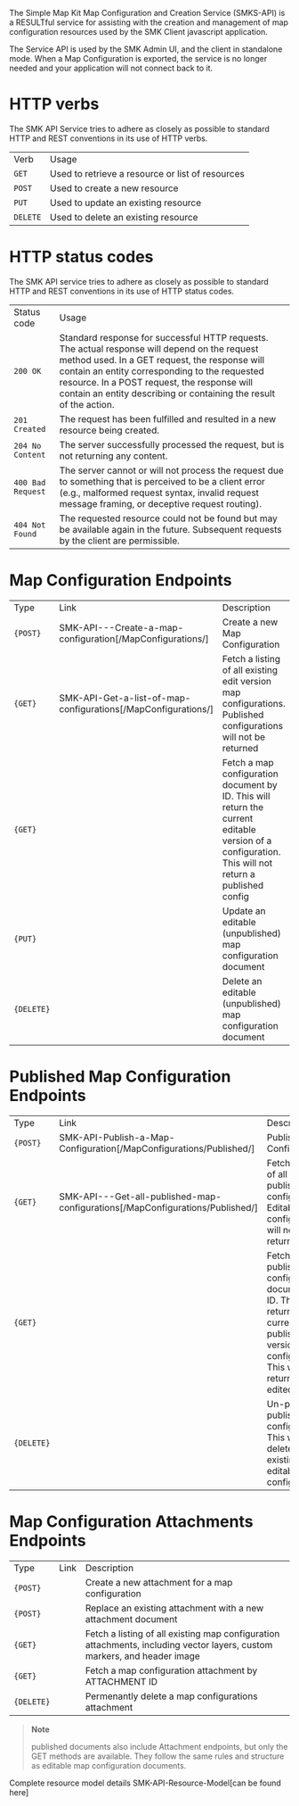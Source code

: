 The Simple Map Kit Map Configuration and Creation Service (SMKS-API) is
a RESULTful service for assisting with the creation and management of
map configuration resources used by the SMK Client javascript
application.

The Service API is used by the SMK Admin UI, and the client in
standalone mode. When a Map Configuration is exported, the service is no
longer needed and your application will not connect back to it.

# HTTP verbs

The SMK API Service tries to adhere as closely as possible to standard
HTTP and REST conventions in its use of HTTP verbs.

|          |                                                  |
| -------- | ------------------------------------------------ |
| Verb     | Usage                                            |
| `GET`    | Used to retrieve a resource or list of resources |
| `POST`   | Used to create a new resource                    |
| `PUT`    | Used to update an existing resource              |
| `DELETE` | Used to delete an existing resource              |

# HTTP status codes

The SMK API service tries to adhere as closely as possible to standard
HTTP and REST conventions in its use of HTTP status
codes.

|                   |                                                                                                                                                                                                                                                                                                                      |
| ----------------- | -------------------------------------------------------------------------------------------------------------------------------------------------------------------------------------------------------------------------------------------------------------------------------------------------------------------- |
| Status code       | Usage                                                                                                                                                                                                                                                                                                                |
| `200 OK`          | Standard response for successful HTTP requests. The actual response will depend on the request method used. In a GET request, the response will contain an entity corresponding to the requested resource. In a POST request, the response will contain an entity describing or containing the result of the action. |
| `201 Created`     | The request has been fulfilled and resulted in a new resource being created.                                                                                                                                                                                                                                         |
| `204 No Content`  | The server successfully processed the request, but is not returning any content.                                                                                                                                                                                                                                     |
| `400 Bad Request` | The server cannot or will not process the request due to something that is perceived to be a client error (e.g., malformed request syntax, invalid request message framing, or deceptive request routing).                                                                                                           |
| `404 Not Found`   | The requested resource could not be found but may be available again in the future. Subsequent requests by the client are permissible.                                                                                                                                                                               |

# Map Configuration Endpoints

|            |                                                                 |                                                                                                                                                     |
| ---------- | --------------------------------------------------------------- | --------------------------------------------------------------------------------------------------------------------------------------------------- |
| Type       | Link                                                            | Description                                                                                                                                         |
| `{POST}`   | SMK-API---Create-a-map-configuration\[/MapConfigurations/\]     | Create a new Map Configuration                                                                                                                      |
| `{GET}`    | SMK-API-Get-a-list-of-map-configurations\[/MapConfigurations/\] | Fetch a listing of all existing edit version map configurations. Published configurations will not be returned                                      |
| `{GET}`    |                                                                 | Fetch a map configuration document by ID. This will return the current editable version of a configuration. This will not return a published config |
| `{PUT}`    |                                                                 | Update an editable (unpublished) map configuration document                                                                                         |
| `{DELETE}` |                                                                 | Delete an editable (unpublished) map configuration document                                                                                         |

# Published Map Configuration Endpoints

|            |                                                                                 |                                                                                                                                                              |
| ---------- | ------------------------------------------------------------------------------- | ------------------------------------------------------------------------------------------------------------------------------------------------------------ |
| Type       | Link                                                                            | Description                                                                                                                                                  |
| `{POST}`   | SMK-API-Publish-a-Map-Configuration\[/MapConfigurations/Published/\]            | Publish a Map Configuration                                                                                                                                  |
| `{GET}`    | SMK-API---Get-all-published-map-configurations\[/MapConfigurations/Published/\] | Fetch a listing of all existing published map configurations. Editable configurations will not be returned                                                   |
| `{GET}`    |                                                                                 | Fetch a published map configuration document by ID. This will return the current published version of a configuration. This will not return an edited config |
| `{DELETE}` |                                                                                 | Un-publish a published map configuration. This will not delete the existing editable configuration                                                           |

# Map Configuration Attachments Endpoints

|            |      |                                                                                                                          |
| ---------- | ---- | ------------------------------------------------------------------------------------------------------------------------ |
| Type       | Link | Description                                                                                                              |
| `{POST}`   |      | Create a new attachment for a map configuration                                                                          |
| `{POST}`   |      | Replace an existing attachment with a new attachment document                                                            |
| `{GET}`    |      | Fetch a listing of all existing map configuration attachments, including vector layers, custom markers, and header image |
| `{GET}`    |      | Fetch a map configuration attachment by ATTACHMENT ID                                                                    |
| `{DELETE}` |      | Permenantly delete a map configurations attachment                                                                       |

> **Note**
> 
> published documents also include Attachment endpoints, but only the
> GET methods are available. They follow the same rules and structure as
> editable map configuration documents.

Complete resource model details SMK-API-Resource-Model\[can be found
here\]
